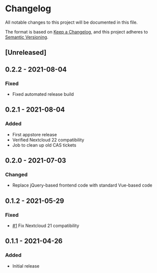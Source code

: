 # Changelog

All notable changes to this project will be documented in this file.

The format is based on [Keep a Changelog](https://keepachangelog.com/en/1.0.0/),
and this project adheres to [Semantic Versioning](https://semver.org/spec/v2.0.0.html).

## [Unreleased]

## 0.2.2 - 2021-08-04

### Fixed
- Fixed automated release build

## 0.2.1 - 2021-08-04

### Added
- First appstore release
- Verified Nextcloud 22 compatibility
- Job to clean up old CAS tickets

## 0.2.0 - 2021-07-03

### Changed
- Replace jQuery-based frontend code with standard Vue-based code

## 0.1.2 - 2021-05-29

### Fixed
- [#1](https://github.com/mziech/nextcloud-cas/pull/1) Fix Nextcloud 21 compatibility

## 0.1.1 - 2021-04-26

### Added
- Initial release
